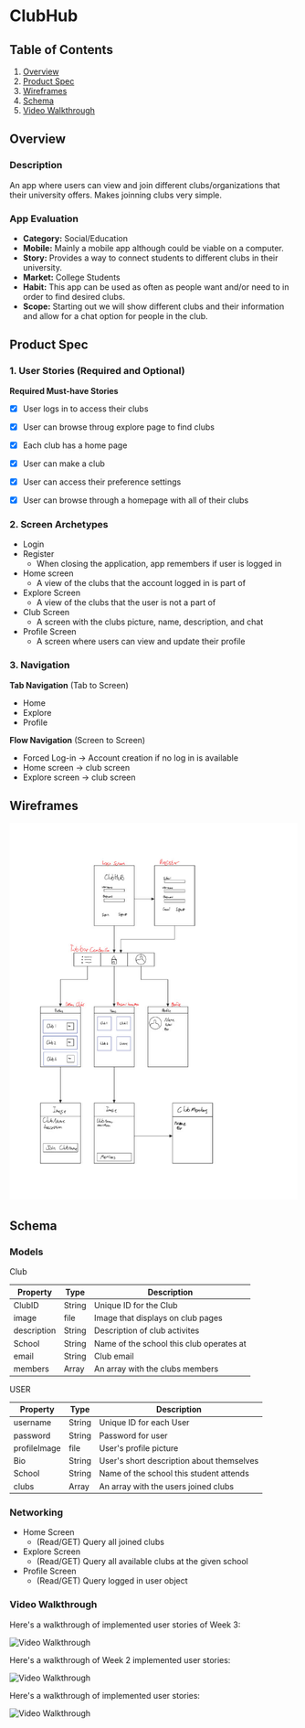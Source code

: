# ClubHub

## Table of Contents
1. [Overview](#Overview)
1. [Product Spec](#Product-Spec)
1. [Wireframes](#Wireframes)
2. [Schema](#Schema)
3. [Video Walkthrough](#Video-Walkthrough)

## Overview
### Description
An app where users can view and join different clubs/organizations that their university offers. Makes joinning clubs very simple.

### App Evaluation
- **Category:** Social/Education
- **Mobile:** Mainly a mobile app although could be viable on a computer.
- **Story:** Provides a way to connect students to different clubs in their university.
- **Market:** College Students
- **Habit:** This app can be used as often as people want and/or need to in order to find desired clubs.
- **Scope:** Starting out we will show different clubs and their information and allow for a chat option for people in the club.

## Product Spec

### 1. User Stories (Required and Optional)

**Required Must-have Stories**

- [x] User logs in to access their clubs
- [x] User can browse throug explore page to find clubs
- [x] Each club has a home page
- [x] User can make a club
- [x] User can access their preference settings
- [x] User can browse through a homepage with all of their clubs


### 2. Screen Archetypes

* Login
* Register
   * When closing the application, app remembers if user is logged in
* Home screen
   * A view of the clubs that the account logged in is part of
* Explore Screen
   * A view of the clubs that the user is not a part of
* Club Screen
   * A screen with the clubs picture, name, description, and chat
* Profile Screen
   * A screen where users can view and update their profile

### 3. Navigation

**Tab Navigation** (Tab to Screen)

* Home
* Explore
* Profile

**Flow Navigation** (Screen to Screen)

* Forced Log-in -> Account creation if no log in is available
* Home screen -> club screen
* Explore screen -> club screen

## Wireframes
<img src="https://github.com/codepath-13/clubhub/blob/main/ClubHub%20Wireframes%20(Updated).jpg" width=600>


## Schema 

### Models

Club

|Property|Type|Description|
|--------|----|-----------|
|ClubID|String|Unique ID for the Club|
|image|file|Image that displays on club pages|
|description|String|Description of club activites|
|School|String|Name of the school this club operates at|
|email|String|Club email|
|members|Array|An array with the clubs members|

USER

|Property|Type|Description|
|--------|----|-----------|
|username|String|Unique ID for each User|
|password|String|Password for user|
|profileImage|file|User's profile picture|
|Bio|String|User's short description about themselves|
|School|String|Name of the school this student attends|
|clubs|Array|An array with the users joined clubs|



### Networking

* Home Screen
  * (Read/GET) Query all joined clubs
* Explore Screen
  * (Read/GET) Query all available clubs at the given school
* Profile Screen
  * (Read/GET) Query logged in user object



### Video Walkthrough

Here's a walkthrough of implemented user stories of Week 3:

<img src='http://g.recordit.co/CQWNFWSlS8.gif' title='Video Walkthrough' width='' alt='Video Walkthrough' />


Here's a walkthrough of Week 2 implemented user stories:

<img src='/clubHub.gif' title='Video Walkthrough' width='' alt='Video Walkthrough' />

Here's a walkthrough of implemented user stories:

<img src='http://g.recordit.co/vaucCqahZw.gif' title='Video Walkthrough' width='' alt='Video Walkthrough' />

